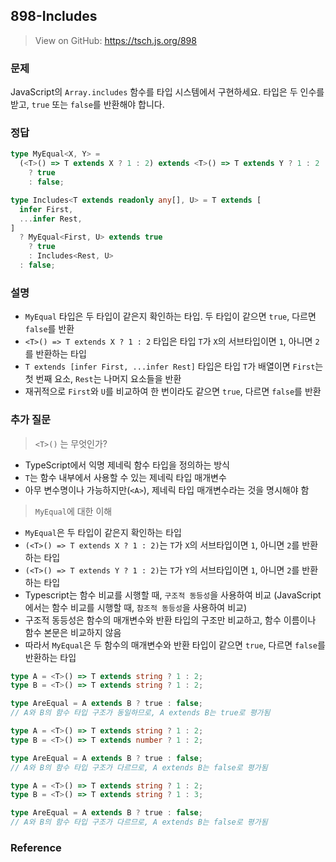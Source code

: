 ## 898-Includes

> View on GitHub: https://tsch.js.org/898

### 문제

JavaScript의 `Array.includes` 함수를 타입 시스템에서 구현하세요. 타입은 두 인수를 받고, `true` 또는 `false`를 반환해야 합니다.

### 정답

```ts
type MyEqual<X, Y> =
  (<T>() => T extends X ? 1 : 2) extends <T>() => T extends Y ? 1 : 2
    ? true
    : false;

type Includes<T extends readonly any[], U> = T extends [
  infer First,
  ...infer Rest,
]
  ? MyEqual<First, U> extends true
    ? true
    : Includes<Rest, U>
  : false;
```

### 설명

- `MyEqual` 타입은 두 타입이 같은지 확인하는 타입. 두 타입이 같으면 `true`, 다르면 `false`를 반환
- `<T>() => T extends X ? 1 : 2` 타입은 타입 `T`가 `X`의 서브타입이면 `1`, 아니면 `2`를 반환하는 타입
- `T extends [infer First, ...infer Rest]` 타입은 타입 `T`가 배열이면 `First`는 첫 번째 요소, `Rest`는 나머지 요소들을 반환
- 재귀적으로 `First`와 `U`를 비교하여 한 번이라도 같으면 `true`, 다르면 `false`를 반환

### 추가 질문

> `<T>()` 는 무엇인가?

- TypeScript에서 익명 제네릭 함수 타입을 정의하는 방식
- `T`는 함수 내부에서 사용할 수 있는 제네릭 타입 매개변수
- 아무 변수명이나 가능하지만(`<A>`), 제네릭 타입 매개변수라는 것을 명시해야 함

> `MyEqual`에 대한 이해

- `MyEqual`은 두 타입이 같은지 확인하는 타입
- `(<T>() => T extends X ? 1 : 2)`는 `T`가 `X`의 서브타입이면 `1`, 아니면 `2`를 반환하는 타입
- `(<T>() => T extends Y ? 1 : 2)`는 `T`가 `Y`의 서브타입이면 `1`, 아니면 `2`를 반환하는 타입
- Typescript는 함수 비교를 시행할 때, `구조적 동등성`을 사용하여 비교 (JavaScript에서는 함수 비교를 시행할 때, `참조적 동등성`을 사용하여 비교)
- 구조적 동등성은 함수의 매개변수와 반환 타입의 구조만 비교하고, 함수 이름이나 함수 본문은 비교하지 않음
- 따라서 `MyEqual`은 두 함수의 매개변수와 반환 타입이 같으면 `true`, 다르면 `false`를 반환하는 타입

```ts
type A = <T>() => T extends string ? 1 : 2;
type B = <T>() => T extends string ? 1 : 2;

type AreEqual = A extends B ? true : false;
// A와 B의 함수 타입 구조가 동일하므로, A extends B는 true로 평가됨
```

```ts
type A = <T>() => T extends string ? 1 : 2;
type B = <T>() => T extends number ? 1 : 2;

type AreEqual = A extends B ? true : false;
// A와 B의 함수 타입 구조가 다르므로, A extends B는 false로 평가됨
```

```ts
type A = <T>() => T extends string ? 1 : 2;
type B = <T>() => T extends string ? 1 : 3;

type AreEqual = A extends B ? true : false;
// A와 B의 함수 타입 구조가 다르므로, A extends B는 false로 평가됨
```

### Reference
